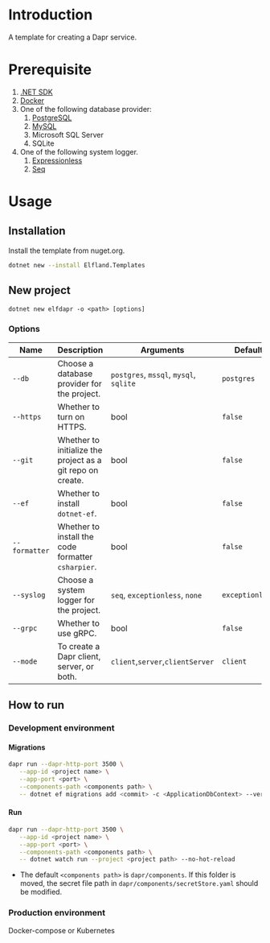 # Introduction
A template for creating a Dapr service.

# Prerequisite
1. [.NET SDK](https://dotnet.microsoft.com/en-us/download)
2. [Docker](https://www.docker.com/get-started/)
3. One of the following database provider:
   1. [PostgreSQL](https://hub.docker.com/_/postgres/)
   2. [MySQL](https://hub.docker.com/_/mysql/)
   3. Microsoft SQL Server
   4. SQLite
4. One of the following system logger.
   1. [Expressionless](https://exceptionless.com/docs/self-hosting/docker/)
   2. [Seq](https://docs.datalust.co/docs/getting-started-with-docker)

# Usage

## Installation
Install the template from nuget.org.
```sh
dotnet new --install Elfland.Templates
```

## New project
```
dotnet new elfdapr -o <path> [options]
```

### Options
| Name          | Description                                                | Arguments                              | Default         |
| ------------- | ---------------------------------------------------------- | -------------------------------------- | --------------- |
| `--db`        | Choose a database provider for the project.                | `postgres`, `mssql`, `mysql`, `sqlite` | `postgres`      |
| `--https`     | Whether to turn on HTTPS.                                  | bool                                   | `false`         |
| `--git`       | Whether to initialize the project as a git repo on create. | bool                                   | `false`         |
| `--ef`        | Whether to install `dotnet-ef`.                            | bool                                   | `false`         |
| `--formatter` | Whether to install the code formatter `csharpier`.         | bool                                   | `false`         |
| `--syslog`    | Choose a system logger for the project.                    | `seq`, `exceptionless`, `none`         | `exceptionless` |
| `--grpc`      | Whether to use gRPC.                                       | bool                                   | `false`         |
| `--mode`      | To create a Dapr client, server, or both.                  | `client`,`server`,`clientServer`       | `client`        |

## How to run
### Development environment
#### Migrations
```sh
dapr run --dapr-http-port 3500 \
   --app-id <project name> \
   --app-port <port> \
   --components-path <components path> \
   -- dotnet ef migrations add <commit> -c <ApplicationDbContext> --verbose
```
#### Run
```sh
dapr run --dapr-http-port 3500 \
   --app-id <project name> \
   --app-port <port> \
   --components-path <components path> \
   -- dotnet watch run --project <project path> --no-hot-reload
```

- The default `<components path>` is `dapr/components`. If this folder is moved, the secret file path in `dapr/components/secretStore.yaml` should be modified.

### Production environment
Docker-compose or Kubernetes